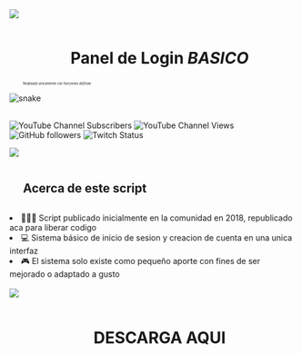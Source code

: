 <img src="https://user-images.githubusercontent.com/73097560/115834477-dbab4500-a447-11eb-908a-139a6edaec5c.gif"/>
<!-- x -->
<div id="user-content-toc">
  <ul align="center"> <summary><h1 style="display: inline-block">Panel de Login <b><i>BASICO</i></b></h1></summary><p style="font-size: 0.4em; text-align: left;">Realizado unicamente con funciones <i>dxDraw</i></p> </ul>
  <img  src="https://i.gyazo.com/ab48700f96fd4d90f058cef85b710334.png" alt="snake" /></a>
</div>
<br/>

![YouTube Channel Subscribers](https://img.shields.io/youtube/channel/subscribers/UCM7N0X2303LPKv2gUUhE_jA?style=flat&label=YouTube&link=https%3A%2F%2Fwww.youtube.com%2F%40sergioksyt%3Fsub_confirmation%3D1)
![YouTube Channel Views](https://img.shields.io/youtube/channel/views/UCM7N0X2303LPKv2gUUhE_jA?style=flat&label=Visitas&link=https%3A%2F%2Fwww.youtube.com%2F%40Sergioksyt)
![GitHub followers](https://img.shields.io/github/followers/sergioks?style=flat&label=GitHub)
![Twitch Status](https://img.shields.io/twitch/status/srsergioks?style=flat&label=Twitch&color=purple)

<img src="https://user-images.githubusercontent.com/73097560/115834477-dbab4500-a447-11eb-908a-139a6edaec5c.gif" />

<div id="user-content-toc">
  <ul align="left"> <summary><h2 style="display: inline-block">Acerca de este script</h2></summary> </ul>
  <li>🧑🏻‍💻 Script publicado inicialmente en la comunidad en 2018, republicado aca para liberar codigo</li>
  <li>💻 Sistema básico de inicio de sesion y creacion de cuenta en una unica interfaz</li>
  <li>🎮 El sistema solo existe como pequeño aporte con fines de ser mejorado o adaptado a gusto</li>
</div>
<br/>

<img src="https://user-images.githubusercontent.com/73097560/115834477-dbab4500-a447-11eb-908a-139a6edaec5c.gif" />

<div id="user-content-toc">
  <ul align="center"> <summary><h1 style="display: inline-block" href="https://community.multitheftauto.com/index.php?p=resources&s=details&id=13873">DESCARGA AQUI</h1></summary></ul>
</div>